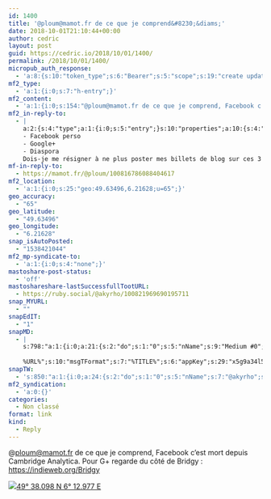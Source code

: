 ```yaml
---
id: 1400
title: '@ploum@mamot.fr de ce que je comprend&#8230;&diams;'
date: 2018-10-01T21:10:44+00:00
author: cedric
layout: post
guid: https://cedric.io/2018/10/01/1400/
permalink: /2018/10/01/1400/
micropub_auth_response:
  - 'a:8:{s:10:"token_type";s:6:"Bearer";s:5:"scope";s:19:"create update media";s:2:"me";s:18:"https://cedric.io/";s:9:"issued_by";s:45:"https://cedric.io/wp-json/indieauth/1.0/token";s:9:"client_id";s:21:"https://quill.p3k.io/";s:9:"issued_at";i:1538118744;s:4:"user";i:1;s:13:"last_accessed";i:1538421044;}'
mf2_type:
  - 'a:1:{i:0;s:7:"h-entry";}'
mf2_content:
  - 'a:1:{i:0;s:154:"@ploum@mamot.fr de ce que je comprend, Facebook c’est mort depuis Cambridge Analytica. Pour G+ regarde du côté de Bridgy : https://indieweb.org/Bridgy";}'
mf2_in-reply-to:
  - |
    a:2:{s:4:"type";a:1:{i:0;s:5:"entry";}s:10:"properties";a:10:{s:4:"name";a:1:{i:0;s:23:"ploum (@ploum@mamot.fr)";}s:7:"summary";a:1:{i:0;s:154:"Par contre, rien pour :
    - Facebook perso
    - Google+
    - Diaspora
    Dois-je me résigner à ne plus poster mes billets de blog sur ces 3 derniers endroits ?";}s:8:"featured";a:1:{i:0;s:83:"https://mamot.fr/system/accounts/avatars/000/006/840/original/e0eef3e5704f33ca.jpeg";}s:11:"publication";a:1:{i:0;s:49:"La Quadrature du Net - Mastodon - Media Fédéré";}s:5:"photo";a:1:{i:0;s:83:"https://mamot.fr/system/accounts/avatars/000/006/840/original/e0eef3e5704f33ca.jpeg";}s:3:"url";a:1:{i:0;s:42:"https://mamot.fr/@ploum/100816786088404617";}s:11:"in-reply-to";a:1:{i:0;s:42:"https://mamot.fr/@ploum/100816786023419095";}s:9:"published";a:1:{i:0;s:25:"2018-09-30T21:14:32+00:00";}s:7:"updated";a:1:{i:0;s:25:"2018-09-30T21:14:32+00:00";}s:6:"author";a:2:{s:4:"name";s:5:"ploum";s:5:"photo";s:83:"https://mamot.fr/system/accounts/avatars/000/006/840/original/e0eef3e5704f33ca.jpeg";}}}
mf-in-reply-to:
  - https://mamot.fr/@ploum/100816786088404617
mf2_location:
  - 'a:1:{i:0;s:25:"geo:49.63496,6.21628;u=65";}'
geo_accuracy:
  - "65"
geo_latitude:
  - "49.63496"
geo_longitude:
  - "6.21628"
snap_isAutoPosted:
  - "1538421044"
mf2_mp-syndicate-to:
  - 'a:1:{i:0;s:4:"none";}'
mastoshare-post-status:
  - 'off'
mastoshareshare-lastSuccessfullTootURL:
  - https://ruby.social/@akyrho/100821969690195711
snap_MYURL:
  - ""
snapEdIT:
  - "1"
snapMD:
  - |
    s:798:"a:1:{i:0;a:21:{s:2:"do";s:1:"0";s:5:"nName";s:9:"Medium #0";s:9:"msgFormat";s:19:"%FULLTEXT%
    
    %URL%";s:10:"msgTFormat";s:7:"%TITLE%";s:6:"appKey";s:29:"x5g9a34l5z294i5y2q284e4g54454";s:6:"appSec";s:85:"d3h0a44e4s2b4i5u2r234m5f5b4v2l5q2a444h574347464a454x2w20374447494c484b4w2c464f5u2d4z2";s:8:"inclTags";s:1:"1";s:7:"fltrsOn";i:0;s:5:"fltrs";a:0:{}s:7:"proxyOn";i:0;s:7:"useSURL";i:0;s:1:"v";i:350;s:4:"publ";s:1:"0";s:11:"accessToken";s:65:"2353413aa5437433e5648ccf74a16119308317c52d1a24d8ed99f26add037528a";s:12:"appAppUserID";s:65:"104b21fd8da79171a6e7bf800d03b4b761204f242935e05d2d86850a6b1635f77";s:14:"appAppUserName";s:26:"Cédric Bousmanne (akyrho)";s:13:"appAppUserURL";s:26:"https://medium.com/@akyrho";s:7:"pubList";a:0:{}s:9:"isAutoURL";s:1:"A";s:8:"urlToUse";s:0:"";s:4:"doMD";i:0;}}";
snapTW:
  - 's:850:"a:1:{i:0;a:24:{s:2:"do";s:1:"0";s:5:"nName";s:7:"@akyrho";s:9:"msgFormat";s:26:"%TITLE%. %EXCERPT% - %URL%";s:6:"appKey";s:55:"x5g9a8325v2y475r3c4m48584n53446p423r3r5u3e356j5j3k4r2p3";s:6:"appSec";s:105:"d3h0a94o46415u594v3q5l5n5l4r4x474x4j484o473u4i5w2m4k494z2k344n306n5r3l5v2s554p4n3p3k45495c3z4v4d3m3u5w525";s:7:"fltrsOn";i:0;s:5:"fltrs";a:0:{}s:7:"proxyOn";i:0;s:7:"useSURL";i:0;s:1:"v";i:350;s:5:"twURL";s:25:"http://twitter.com/akyrho";s:11:"accessToken";s:50:"6678782-Eyg60SCeh7762DEIsYtTPD5GVeOuSN8ATMdF2Lpppe";s:14:"accessTokenSec";s:45:"PgGDCbcYLJnR5esZjY9ID72A33mUNCYnQwaQTBsojSJNa";s:5:"tw140";i:0;s:10:"riComments";s:1:"1";s:11:"riCommentsM";s:1:"1";s:12:"riCommentsAA";s:1:"1";s:8:"attchImg";s:1:"1";s:9:"wpImgSize";s:4:"full";s:9:"isAutoImg";s:1:"A";s:8:"imgToUse";s:0:"";s:9:"isAutoURL";s:1:"A";s:8:"urlToUse";s:0:"";s:4:"doTW";i:0;}}";'
mf2_syndication:
  - 'a:0:{}'
categories:
  - Non classé
format: link
kind:
  - Reply
---
```

@ploum@mamot.fr de ce que je comprend, Facebook c’est mort depuis Cambridge Analytica. Pour G+ regarde du côté de Bridgy : https://indieweb.org/Bridgy

<p class="sloc-display">
  <img class="icon-location" aria-label="Location: " aria-hidden="true" src="https://cedric.io/wp-content/plugins/simple-location/location.svg" /><span class="p-location"><data class="p-latitude" value="49.634960"></data><data class="p-longitude" value="6.216280"></data><a href="https://www.openstreetmap.org/?mlat=49.63496&mlon=6.21628#map=13/49.63496/6.21628">49° 38.098 N 6° 12.977 E</a></span>
</p>